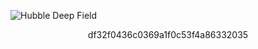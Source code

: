 ![Hubble Deep Field](https://raw.githubusercontent.com/OliverAndrews/OliverAndrews/main/home.png)
<div style="text-align: center;">
  df32f0436c0369a1f0c53f4a86332035
</div>
